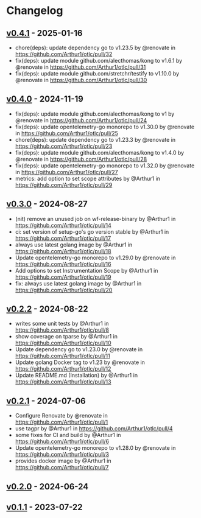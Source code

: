 # Changelog

## [v0.4.1](https://github.com/Arthur1/otlc/compare/v0.4.0...v0.4.1) - 2025-01-16
- chore(deps): update dependency go to v1.23.5 by @renovate in https://github.com/Arthur1/otlc/pull/32
- fix(deps): update module github.com/alecthomas/kong to v1.6.1 by @renovate in https://github.com/Arthur1/otlc/pull/31
- fix(deps): update module github.com/stretchr/testify to v1.10.0 by @renovate in https://github.com/Arthur1/otlc/pull/30

## [v0.4.0](https://github.com/Arthur1/otlc/compare/v0.3.0...v0.4.0) - 2024-11-19
- fix(deps): update module github.com/alecthomas/kong to v1 by @renovate in https://github.com/Arthur1/otlc/pull/24
- fix(deps): update opentelemetry-go monorepo to v1.30.0 by @renovate in https://github.com/Arthur1/otlc/pull/25
- chore(deps): update dependency go to v1.23.3 by @renovate in https://github.com/Arthur1/otlc/pull/23
- fix(deps): update module github.com/alecthomas/kong to v1.4.0 by @renovate in https://github.com/Arthur1/otlc/pull/28
- fix(deps): update opentelemetry-go monorepo to v1.32.0 by @renovate in https://github.com/Arthur1/otlc/pull/27
- metrics: add option to set scope attributes by @Arthur1 in https://github.com/Arthur1/otlc/pull/29

## [v0.3.0](https://github.com/Arthur1/otlc/compare/v0.2.2...v0.3.0) - 2024-08-27
- (nit) remove an unused job on wf-release-binary by @Arthur1 in https://github.com/Arthur1/otlc/pull/14
- ci: set version of setup-go's go version stable by @Arthur1 in https://github.com/Arthur1/otlc/pull/17
- always use latest golang image by @Arthur1 in https://github.com/Arthur1/otlc/pull/18
- Update opentelemetry-go monorepo to v1.29.0 by @renovate in https://github.com/Arthur1/otlc/pull/16
- Add options to set Instrumentation Scope by @Arthur1 in https://github.com/Arthur1/otlc/pull/19
- fix: always use latest golang image by @Arthur1 in https://github.com/Arthur1/otlc/pull/20

## [v0.2.2](https://github.com/Arthur1/otlc/compare/v0.2.1...v0.2.2) - 2024-08-22
- writes some unit tests by @Arthur1 in https://github.com/Arthur1/otlc/pull/8
- show coverage on tparse by @Arthur1 in https://github.com/Arthur1/otlc/pull/10
- Update dependency go to v1.23.0 by @renovate in https://github.com/Arthur1/otlc/pull/11
- Update golang Docker tag to v1.23 by @renovate in https://github.com/Arthur1/otlc/pull/12
- Update README.md (Installation) by @Arthur1 in https://github.com/Arthur1/otlc/pull/13

## [v0.2.1](https://github.com/Arthur1/otlc/compare/v0.2.0...v0.2.1) - 2024-07-06
- Configure Renovate by @renovate in https://github.com/Arthur1/otlc/pull/1
- use tagpr by @Arthur1 in https://github.com/Arthur1/otlc/pull/4
- some fixes for CI and build by @Arthur1 in https://github.com/Arthur1/otlc/pull/6
- Update opentelemetry-go monorepo to v1.28.0 by @renovate in https://github.com/Arthur1/otlc/pull/3
- provides docker image by @Arthur1 in https://github.com/Arthur1/otlc/pull/7

## [v0.2.0](https://github.com/Arthur1/otlc/compare/v0.1.1...v0.2.0) - 2024-06-24

## [v0.1.1](https://github.com/Arthur1/otlc/commits/v0.1.1) - 2023-07-22
